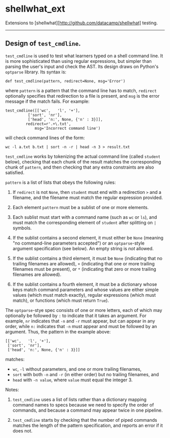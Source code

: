 # shellwhat_ext

Extensions to [shellwhat][http://github.com/datacamp/shellwhat] testing.

---

## Design of `test_cmdline`.

`test_cmdline` is used to test what learners typed on a shell command line.
It is more sophisticated than using regular expressions,
but simpler than parsing the user's input and check the AST.
Its design draws on Python's `optparse` library.
Its syntax is:

```
def test_cmdline(pattern, redirect=None, msg='Error')
```

where `pattern` is a pattern that the command line has to match,
`redirect` optionally specifies that redirection to a file is present,
and `msg` is the error message if the match fails.
For example:

```
test_cmdline([['wc',   'l', '+'],
	      ['sort', 'nr'],
	      ['head', 'n:', None, {'n' : 3}]],
	     redirect=r'.+\.txt',
             msg='Incorrect command line')
```

will check command lines of the form:

```
wc -l a.txt b.txt | sort -n -r | head -n 3 > result.txt
```

`test_cmdline` works by tokenizing the actual command line (called `student` below),
checking that each chunk of the result matches the corresponding chunk of `pattern`,
and then checking that any extra constraints are also satisfied.

`pattern` is a list of lists that obeys the following rules:

1. If `redirect` is not `None`,
   then `student` must end with a redirection `>` and a filename,
   and the filename must match the regular expression provided.

1. Each element `pattern` must be a sublist of one or more elements.

1. Each sublist must start with a command name (such as `wc` or `ls`),
   and must match the corresponding element of `student` after splitting on `|` symbols.

1. If the sublist contains a second element,
   it must either be `None` (meaning "no command-line parameters accepted")
   or an `optparse`-style argument specification (see below).
   An empty string is *not* allowed.

1. If the sublist contains a third element,
   it must be `None` (indicating that no trailing filenames are allowed),
   `+` (indicating that one or more trailing filenames must be present),
   or `*` (indicating that zero or more trailing filenames are allowed).

1. If the sublist contains a fourth element,
   it must be a dictionary whose keys match command parameters
   and whose values are either simple values (which must match exactly),
   regular expressions (which must match),
   or functions (which must return `True`).

The `optparse`-stye spec consists of one or more letters,
each of which may optionally be followed by `:` to indicate that it takes an argument.
For example, `nr` indicates that `-n` and `-r` must appear,
but can appear in any order,
while `n:` indicates that `-n` must appear and must be followed by an argument.
Thus,
the pattern in the example above:

```
[['wc',   'l', '+'],
 ['sort', 'nr'],
 ['head', 'n:', None, {'n' : 3}]]
```

matches:

- `wc`, `-l` without parameters, and one or more trailing filenames,
- `sort` with both `-n` and `-r` (in either order) but no trailing filenames, and
- `head` with `-n value`, where `value` must equal the integer 3.

Notes:

1. `test_cmdline` uses a list of lists rather than a dictionary mapping command names to specs
   because we need to specify the order of commands,
   and because a command may appear twice in one pipeline.

1. `test_cmdline` starts by checking that the number of piped commands
    matches the length of the pattern specification,
    and reports an error if it does not.
